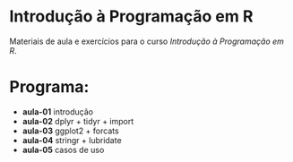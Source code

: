 Introdução à Programação em R
=============================================

Materiais de aula e exercícios para o curso *Introdução à Programação em R*.

# Programa:

* **aula-01** introdução
* **aula-02** dplyr + tidyr + import
* **aula-03** ggplot2 + forcats
* **aula-04** stringr + lubridate
* **aula-05** casos de uso
